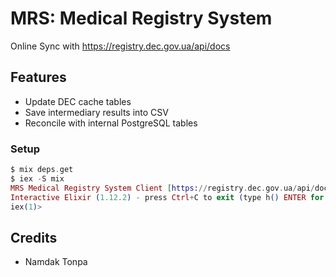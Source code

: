 # MRS: Medical Registry System

Online Sync with https://registry.dec.gov.ua/api/docs

## Features

* Update DEC cache tables
* Save intermediary results into CSV
* Reconcile with internal PostgreSQL tables

### Setup

```elixir
$ mix deps.get
$ iex -S mix
MRS Medical Registry System Client [https://registry.dec.gov.ua/api/docs].
Interactive Elixir (1.12.2) - press Ctrl+C to exit (type h() ENTER for help)
iex(1)>
```

## Credits

* Namdak Tonpa
